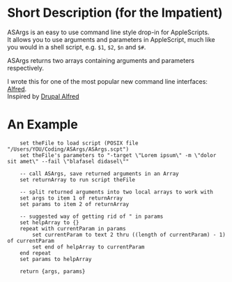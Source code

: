 # Short Description (for the Impatient) #

ASArgs is an easy to use command line style drop-in for AppleScripts.   
It allows you to use arguments and parameters in AppleScript, much like you would in a shell script, e.g. `$1`, `$2`, `$n` and `$#`.

ASArgs returns two arrays containing arguments and parameters respectively.

I wrote this for one of the most popular new command line interfaces: [Alfred][alfredapp].  
Inspired by [Drupal Alfred][drupal]

[alfredapp]: http://www.alfredapp.com/
[drupal]: http://drupal.org/project/alfred

# An Example #

```applescript
	set theFile to load script (POSIX file "/Users/YOU/Coding/ASArgs/ASArgs.scpt")
	set theFile's parameters to "-target \"Lorem ipsum\" -m \"dolor sit amet\" --fail \"blafasel didasel\""
	
	-- call ASArgs, save returned arguments in an Array
	set returnArray to run script theFile
	
	-- split returned arguments into two local arrays to work with
	set args to item 1 of returnArray
	set params to item 2 of returnArray
	
	-- suggested way of getting rid of " in params
	set helpArray to {}
	repeat with currentParam in params
		set currentParam to text 2 thru ((length of currentParam) - 1) of currentParam
		set end of helpArray to currentParam
	end repeat
	set params to helpArray
	
	return {args, params}
```